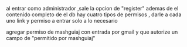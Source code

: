 al entrar como administrador ,sale la opcion de "register" ademas de el contenido completo de el db
hay cuatro tipos de permisos , darle a cada uno link y permiso a entrar solo a lo necesario



agregar permiso de mashguiaj con entrada por gmail y que autorize un campo de "permitido por mashguiaj"